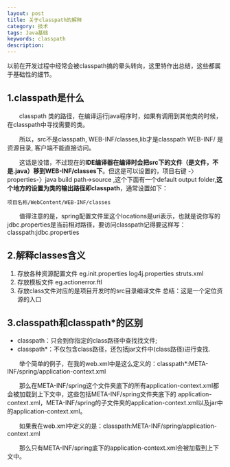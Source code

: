 ```yaml
---
layout: post
title: 关于classpath的解释
category: 技术
tags: Java基础
keywords: classpath
description:
---
```


以前在开发过程中经常会被classpath搞的晕头转向，这里特作出总结，这些都属于基础性的细节。     

## 1.classpath是什么    

　　classpath 类的路径，在编译运行java程序时，如果有调用到其他类的时候，在classpath中寻找需要的类。

　　所以，src不是classpath, WEB-INF/classes,lib才是classpath
WEB-INF/ 是资源目录, 客户端不能直接访问。

　　这话是没错，不过现在的**IDE编译器在编译时会把src下的文件（是文件，不是.java）移到WEB-INF/classes下**。但这是可以设置的，项目右键 -〉properties-〉java build path->source ,这个下面有一个default output folder,**这个地方的设置为类的输出路径即classpath**，通常设置如下：

	项目名称/WebContent/WEB-INF/classes

　　值得注意的是，spring配置文件里这个locations是uri表示，也就是说你写的jdbc.properties是当前相对路径，要访问classpath记得要这样写：<value>classpath:jdbc.properties</value>

## 2.解释classes含义    

1. 存放各种资源配置文件 eg.init.properties log4j.properties struts.xml
2. 存放模板文件 eg.actionerror.ftl
3. 存放class文件对应的是项目开发时的src目录编译文件
总结：这是一个定位资源的入口

## 3.classpath和classpath*的区别     

* classpath：只会到你指定的class路径中查找找文件;
* classpath*：不仅包含class路径，还包括jar文件中(class路径)进行查找.

　　举个简单的例子，在我的web.xml中是这么定义的：classpath*:META-INF/spring/application-context.xml

　　那么在META-INF/spring这个文件夹底下的所有application-context.xml都会被加载到上下文中，这些包括META-INF/spring文件夹底下的 application-context.xml，META-INF/spring的子文件夹的application-context.xml以及jar中的application-context.xml。

　　如果我在web.xml中定义的是：classpath:META-INF/spring/application-context.xml

　　那么只有META-INF/spring底下的application-context.xml会被加载到上下文中。
　　
